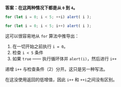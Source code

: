 **答案：在这两种情况下都是从 `0` 到 `4`。**

```js run
for (let i = 0; i < 5; ++i) alert( i );

for (let i = 0; i < 5; i++) alert( i );
```

这可以很容易地从 `for` 算法中推导出：

1. 在一切开始之前执行 `i = 0`。
2. 检查 `i < 5` 条件
3. 如果 `true` —— 执行循环体并 `alert(i)`，然后进行 `i++`

递增 `i++` 与检查条件（2）分开。这只是另一种写法。

在这没使用返回的低增值，因此 `i++` 和 `++i`之间没有区别。
